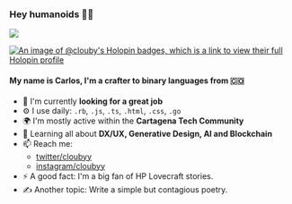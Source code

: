 ### Hey humanoids 👋🏼
![](https://komarev.com/ghpvc/?username=clouby&color=blueviolet)

[![An image of @clouby's Holopin badges, which is a link to view their full Holopin profile](https://holopin.me/clouby)](https://holopin.io/@clouby)

#### My name is Carlos, I'm a crafter to binary languages from 🇨🇴

- 🏢 I'm currently **looking for a great job**
- ⚙️ I use daily: `.rb`, `.js`, `.ts`, `.html`, `.css`, `.go`
- 🌍 I'm mostly active within the **Cartagena Tech Community**
- 🌱 Learning all about **DX/UX, Generative Design, AI and Blockchain**
- 📫 Reach me: 
  - [twitter/cloubyy](https://twitter.com/cloubyy)
  - [instagram/cloubyy](https://instagram.com/cloubyy)
- ⚡️ A good fact: I'm a big fan of HP Lovecraft stories.
- ✍️ Another topic: Write a simple but contagious poetry.
